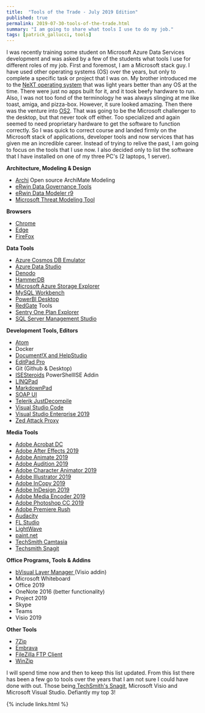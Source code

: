 ```yaml
---
title:  "Tools of the Trade - July 2019 Edition"
published: true
permalink: 2019-07-30-tools-of-the-trade.html
summary: "I am going to share what tools I use to do my job."
tags: [patrick_gallucci, tools]
---
```


I was recently training some student on Microsoft Azure Data Services development and was asked by a few of the students what tools I use for different roles of my job. First and foremost, I am a Microsoft stack guy. I have used other operating systems (OS) over the years, but only to complete a specific task or project that I was on. My brother introduced me to the [NeXT operating system](http://en.wikipedia.org/wiki/NeXT) that was light years better than any OS at the time. There were just no apps built for it, and it took beefy hardware to run. Also, I was not too fond of the terminology he was always slinging at me like toast, amiga, and pizza-box.  However, it sure looked amazing. Then there was the venture into [OS2](https://en.wikipedia.org/wiki/OS/2). That was going to be the Microsoft challenger to the desktop, but that never took off either. Too specialized and again seemed to need proprietary hardware to get the software to function correctly. So I was quick to correct course and landed firmly on the Microsoft stack of applications, developer tools and now services that has given me an incredible career. Instead of trying to relive the past, I am going to focus on the tools that I use now. I also decided only to list the software that I have installed on one of my three PC's (2 laptops, 1 server).


**Architecture, Modeling & Design**
- [Archi](https://www.archimatetool.com/) Open source ArchiMate Modeling
- [eRwin Data Governance Tools](https://erwin.com/solutions/data-governance/)
- [eRwin Data Modeler r9](https://erwin.com/products/erwin-data-modeler/)
- [Microsoft Threat Modeling Tool](https://www.microsoft.com/en-us/download/details.aspx?id=49168)

**Browsers**
- [Chrome](https://www.google.com/chrome)
- [Edge](https://www.microsoft.com/en-us/windows/microsoft-edge)
- [FireFox](https://www.mozilla.org/en-US/firefox/new/)

**Data Tools**
- [Azure Cosmos DB Emulator](https://docs.microsoft.com/en-us/azure/cosmos-db/local-emulator)
- [Azure Data Studio](https://docs.microsoft.com/en-us/sql/azure-data-studio/download?view=sql-server-2017)
- [Denodo](https://www.denodo.com/en)
- [HammerDB](https://www.hammerdb.com/)
- [Microsoft Azure Storage Explorer](https://azure.microsoft.com/en-us/features/storage-explorer/)
- [MySQL Workbench](https://www.mysql.com/products/workbench/)
- [PowerBI Desktop](https://powerbi.microsoft.com/en-us/desktop/)
- [RedGate](https://www.red-gate.com/) Tools
- [Sentry One Plan Explorer](https://www.sentryone.com/plan-explorer)
- [SQL Server Management Studio](https://docs.microsoft.com/en-us/sql/ssms/download-sql-server-management-studio-ssms?view=sql-server-ver15)

**Development Tools, Editors**
- [Atom](https://atom.io/)
- Docker
- [Document!X and HelpStudio](https://www.innovasys.com/)
- [EditPad Pro](https://www.editpadpro.com/)
- Git (Github & Desktop)
- [ISESteroids](http://www.powertheshell.com/isesteroids/) PowerShellISE Addin
- [LINQPad](https://www.linqpad.net/)
- [MarkdownPad](http://www.markdownpad.com/)
- [SOAP UI](https://www.soapui.org/)
- [Telerik JustDecompile](https://www.telerik.com/products/decompiler.aspx)
- [Visual Studio Code](https://code.visualstudio.com/)
- [Visual Studio Enterprise 2019](https://visualstudio.microsoft.com/vs/)
- [Zed Attack Proxy](https://www.zaproxy.org/)

**Media Tools**
- [Adobe Acrobat DC](https://www.adobe.com/creativecloud.html)
- [Adobe After Effects 2019](https://www.adobe.com/creativecloud.html)
- [Adobe Animate 2019](https://www.adobe.com/creativecloud.html)
- [Adobe Audition 2019](https://www.adobe.com/creativecloud.html)
- [Adobe Character Animator 2019](https://www.adobe.com/creativecloud.html)
- [Adobe Illustrator 2019](https://www.adobe.com/creativecloud.html)
- [Adobe InCopy 2019](https://www.adobe.com/creativecloud.html)
- [Adobe InDesign 2019](https://www.adobe.com/creativecloud.html)
- [Adobe Media Encoder 2019](https://www.adobe.com/creativecloud.html)
- [Adobe Photoshop CC 2019](https://www.adobe.com/creativecloud.html)
- [Adobe Premiere Rush](https://www.adobe.com/creativecloud.html)
- [Audacity](https://www.audacityteam.org/download/windows/)
- [FL Studio](https://www.image-line.com/flstudio/)
- [LightWave](https://www.lightwave3d.com/)
- [paint.net](https://www.getpaint.net/index.html)
- [TechSmith Camtasia](https://www.techsmith.com/video-editor.html)
- [Techsmith Snagit](https://www.techsmith.com/screen-capture.html)

**Office Programs, Tools & Addins**
- [bVisual Layer Manager ](http://bvisual.net/Products/LayerManager.aspx)(Visio addin)
- Microsoft Whiteboard
- Office 2019
- OneNote 2016 (better functionality)
- Project 2019
- Skype
- Teams
- Visio 2019

**Other Tools**
- [7Zip](https://www.7-zip.org/)
- [Embrava](https://embrava.com/)
- [FileZilla FTP Client](https://filezillapro.com)
- [WinZip](https://www.winzip.com)

I will spend time now and then to keep this list updated. From this list there has been a few go to tools over the years that I am not sure I could have done with out. Those being[ TechSmith's Snagit](https://www.techsmith.com/screen-capture.html), Microsoft Visio and Microsoft Visual Studio. Defiantly my top 3!

{% include links.html %}
